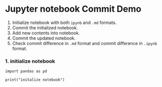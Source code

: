 # Jupyter notebook Commit Demo

1. Initialize notebook with both `ipynb` and `.md` formats.
2. Commit the initialized notebook.
3. Add new contents into notebook.
4. Commit the updated notebook.
5. Check commit difference in `.md` format and commit difference in `.ipynb` format.

### 1. initialize notebook

```{.python .input  n=1}
import pandas as pd
```

```{.python .input  n=2}
print("initalize notebook")
```
